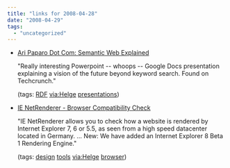```yaml
---
title: "links for 2008-04-28"
date: "2008-04-29"
tags: 
  - "uncategorized"
---
```


- [Ari Paparo Dot Com: Semantic Web Explained](http://www.aripaparo.com/archive/semantic_web_explained.html)
    
    "Really interesting Powerpoint -- whoops -- Google Docs presentation explaining a vision of the future beyond keyword search. Found on Techcrunch."
    
    (tags: [RDF](http://del.icio.us/heinzwittenbrink/RDF) [via:Helge](http://del.icio.us/heinzwittenbrink/via:Helge) [presentations](http://del.icio.us/heinzwittenbrink/presentations))
    
- [IE NetRenderer - Browser Compatibility Check](http://ipinfo.info/netrenderer/)
    
    "IE NetRenderer allows you to check how a website is rendered by Internet Explorer 7, 6 or 5.5, as seen from a high speed datacenter located in Germany. ... New: We have added an Internet Explorer 8 Beta 1 Rendering Engine."
    
    (tags: [design](http://del.icio.us/heinzwittenbrink/design) [tools](http://del.icio.us/heinzwittenbrink/tools) [via:Helge](http://del.icio.us/heinzwittenbrink/via:Helge) [browser](http://del.icio.us/heinzwittenbrink/browser))
